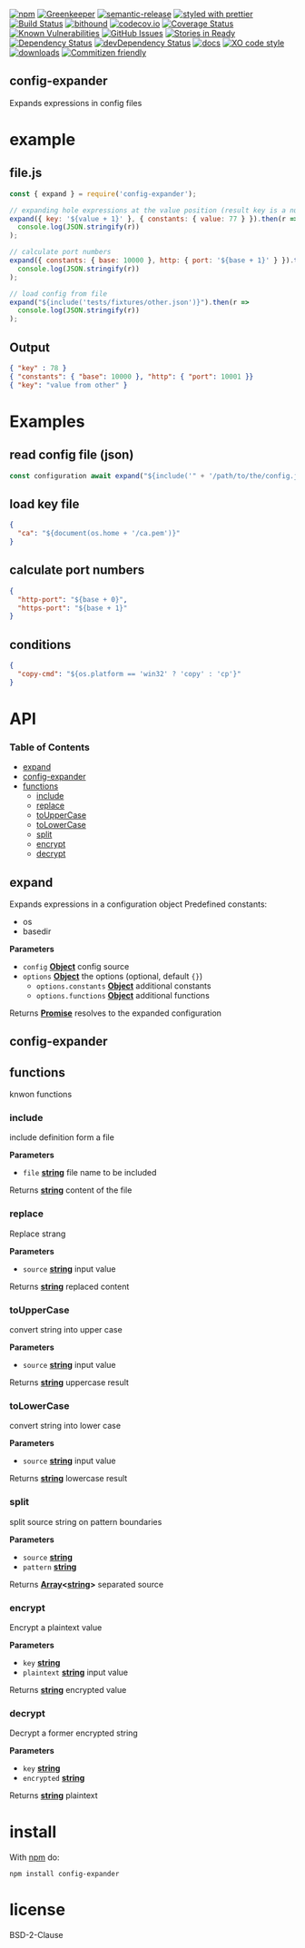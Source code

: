 [![npm](https://img.shields.io/npm/v/config-expander.svg)](https://www.npmjs.com/package/config-expander)
[![Greenkeeper](https://badges.greenkeeper.io/arlac77/config-expander.svg)](https://greenkeeper.io/)
[![semantic-release](https://img.shields.io/badge/%20%20%F0%9F%93%A6%F0%9F%9A%80-semantic--release-e10079.svg)](https://github.com/arlac77/config-expander)
[![styled with prettier](https://img.shields.io/badge/styled_with-prettier-ff69b4.svg)](https://github.com/prettier/prettier)
[![Build Status](https://secure.travis-ci.org/arlac77/config-expander.png)](http://travis-ci.org/arlac77/config-expander)
[![bithound](https://www.bithound.io/github/arlac77/config-expander/badges/score.svg)](https://www.bithound.io/github/arlac77/config-expander)
[![codecov.io](http://codecov.io/github/arlac77/config-expander/coverage.svg?branch=master)](http://codecov.io/github/arlac77/config-expander?branch=master)
[![Coverage Status](https://coveralls.io/repos/arlac77/config-expander/badge.svg)](https://coveralls.io/r/arlac77/config-expander)
[![Known Vulnerabilities](https://snyk.io/test/github/arlac77/config-expander/badge.svg)](https://snyk.io/test/github/arlac77/config-expander)
[![GitHub Issues](https://img.shields.io/github/issues/arlac77/config-expander.svg?style=flat-square)](https://github.com/arlac77/config-expander/issues)
[![Stories in Ready](https://badge.waffle.io/arlac77/config-expander.svg?label=ready&title=Ready)](http://waffle.io/arlac77/config-expander)
[![Dependency Status](https://david-dm.org/arlac77/config-expander.svg)](https://david-dm.org/arlac77/config-expander)
[![devDependency Status](https://david-dm.org/arlac77/config-expander/dev-status.svg)](https://david-dm.org/arlac77/config-expander#info=devDependencies)
[![docs](http://inch-ci.org/github/arlac77/config-expander.svg?branch=master)](http://inch-ci.org/github/arlac77/config-expander)
[![XO code style](https://img.shields.io/badge/code_style-XO-5ed9c7.svg)](https://github.com/sindresorhus/xo)
[![downloads](http://img.shields.io/npm/dm/config-expander.svg?style=flat-square)](https://npmjs.org/package/config-expander)
[![Commitizen friendly](https://img.shields.io/badge/commitizen-friendly-brightgreen.svg)](http://commitizen.github.io/cz-cli/)

## config-expander

Expands expressions in config files

# example

## file.js

```js
const { expand } = require('config-expander');

// expanding hole expressions at the value position (result key is a number)
expand({ key: '${value + 1}' }, { constants: { value: 77 } }).then(r =>
  console.log(JSON.stringify(r))
);

// calculate port numbers
expand({ constants: { base: 10000 }, http: { port: '${base + 1}' } }).then(r =>
  console.log(JSON.stringify(r))
);

// load config from file
expand("${include('tests/fixtures/other.json')}").then(r =>
  console.log(JSON.stringify(r))
);
```

## Output

```json
{ "key" : 78 }
{ "constants": { "base": 10000 }, "http": { "port": 10001 }}
{ "key": "value from other" }
```

# Examples

## read config file (json)

<!-- skip-example -->

```js
const configuration await expand("${include('" + '/path/to/the/config.json' + "')}")
```

## load key file

```json
{
  "ca": "${document(os.home + '/ca.pem')}"
}
```

## calculate port numbers

```json
{
  "http-port": "${base + 0}",
  "https-port": "${base + 1}"
}
```

## conditions

```json
{
  "copy-cmd": "${os.platform == 'win32' ? 'copy' : 'cp'}"
}
```

# API

<!-- Generated by documentation.js. Update this documentation by updating the source code. -->

### Table of Contents

-   [expand](#expand)
-   [config-expander](#config-expander)
-   [functions](#functions)
    -   [include](#include)
    -   [replace](#replace)
    -   [toUpperCase](#touppercase)
    -   [toLowerCase](#tolowercase)
    -   [split](#split)
    -   [encrypt](#encrypt)
    -   [decrypt](#decrypt)

## expand

Expands expressions in a configuration object
Predefined constants:

-   os
-   basedir

**Parameters**

-   `config` **[Object](https://developer.mozilla.org/docs/Web/JavaScript/Reference/Global_Objects/Object)** config source
-   `options` **[Object](https://developer.mozilla.org/docs/Web/JavaScript/Reference/Global_Objects/Object)** the options (optional, default `{}`)
    -   `options.constants` **[Object](https://developer.mozilla.org/docs/Web/JavaScript/Reference/Global_Objects/Object)** additional constants
    -   `options.functions` **[Object](https://developer.mozilla.org/docs/Web/JavaScript/Reference/Global_Objects/Object)** additional functions

Returns **[Promise](https://developer.mozilla.org/docs/Web/JavaScript/Reference/Global_Objects/Promise)** resolves to the expanded configuration

## config-expander

## functions

knwon functions

### include

include definition form a file

**Parameters**

-   `file` **[string](https://developer.mozilla.org/docs/Web/JavaScript/Reference/Global_Objects/String)** file name to be included

Returns **[string](https://developer.mozilla.org/docs/Web/JavaScript/Reference/Global_Objects/String)** content of the file

### replace

Replace strang

**Parameters**

-   `source` **[string](https://developer.mozilla.org/docs/Web/JavaScript/Reference/Global_Objects/String)** input value

Returns **[string](https://developer.mozilla.org/docs/Web/JavaScript/Reference/Global_Objects/String)** replaced content

### toUpperCase

convert string into upper case

**Parameters**

-   `source` **[string](https://developer.mozilla.org/docs/Web/JavaScript/Reference/Global_Objects/String)** input value

Returns **[string](https://developer.mozilla.org/docs/Web/JavaScript/Reference/Global_Objects/String)** uppercase result

### toLowerCase

convert string into lower case

**Parameters**

-   `source` **[string](https://developer.mozilla.org/docs/Web/JavaScript/Reference/Global_Objects/String)** input value

Returns **[string](https://developer.mozilla.org/docs/Web/JavaScript/Reference/Global_Objects/String)** lowercase result

### split

split source string on pattern boundaries

**Parameters**

-   `source` **[string](https://developer.mozilla.org/docs/Web/JavaScript/Reference/Global_Objects/String)** 
-   `pattern` **[string](https://developer.mozilla.org/docs/Web/JavaScript/Reference/Global_Objects/String)** 

Returns **[Array](https://developer.mozilla.org/docs/Web/JavaScript/Reference/Global_Objects/Array)&lt;[string](https://developer.mozilla.org/docs/Web/JavaScript/Reference/Global_Objects/String)>** separated source

### encrypt

Encrypt a plaintext value

**Parameters**

-   `key` **[string](https://developer.mozilla.org/docs/Web/JavaScript/Reference/Global_Objects/String)** 
-   `plaintext` **[string](https://developer.mozilla.org/docs/Web/JavaScript/Reference/Global_Objects/String)** input value

Returns **[string](https://developer.mozilla.org/docs/Web/JavaScript/Reference/Global_Objects/String)** encrypted value

### decrypt

Decrypt a former encrypted string

**Parameters**

-   `key` **[string](https://developer.mozilla.org/docs/Web/JavaScript/Reference/Global_Objects/String)** 
-   `encrypted` **[string](https://developer.mozilla.org/docs/Web/JavaScript/Reference/Global_Objects/String)** 

Returns **[string](https://developer.mozilla.org/docs/Web/JavaScript/Reference/Global_Objects/String)** plaintext

# install

With [npm](http://npmjs.org) do:

```shell
npm install config-expander
```

# license

BSD-2-Clause
